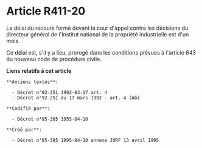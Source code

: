 # Article R411-20

Le délai du recours formé devant la cour d'appel contre les décisions du directeur général de l'Institut national de la
propriété industrielle est d'un mois.

Ce délai est, s'il y a lieu, prorogé dans les conditions prévues à l'article 643 du nouveau code de procédure civile.

**Liens relatifs à cet article**

	**Anciens textes**:

	  - Décret n°92-251 1992-03-17 art. 4
	  - Décret n°92-251 du 17 mars 1992 - art. 4 (Ab)

	**Codifié par**:

	  - Décret n°95-385 1955-04-10

	**Créé par**:

	  - Décret n°95-385 1995-04-10 annexe JORF 13 avril 1995

